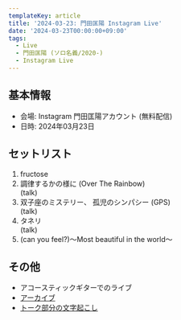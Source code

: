 ```yaml
---
templateKey: article
title: '2024-03-23: 門田匡陽 Instagram Live'
date: '2024-03-23T00:00:00+09:00'
tags:
  - Live
  - 門田匡陽 (ソロ名義/2020-)
  - Instagram Live
---
```

## 基本情報

* 会場: Instagram 門田匡陽アカウント (無料配信)
* 日時: 2024年03月23日

## セットリスト

1. fructose
1. 調律するかの様に (Over The Rainbow)  
    (talk)
1. 双子座のミステリー、 孤児のシンパシー (GPS)  
    (talk)
1. タネリ  
    (talk)
1. (can you feel?)〜Most beautiful in the world〜

## その他

* アコースティックギターでのライブ
* [アーカイブ](https://www.instagram.com/p/C425XM-R-ki/)
* [トーク部分の文字起こし](/entry/2024/03/23/000000_2)
